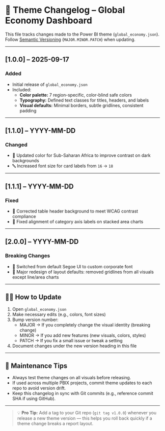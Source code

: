 # 📝 Theme Changelog – Global Economy Dashboard

This file tracks changes made to the Power BI theme (`global_economy.json`).  
Follow [Semantic Versioning](https://semver.org/) (`MAJOR.MINOR.PATCH`) when updating.

---

## [1.0.0] – 2025-09-17
### Added
- Initial release of `global_economy.json`
- Included:
  - **Color palette:** 7 region-specific, color-blind safe colors
  - **Typography:** Defined text classes for titles, headers, and labels
  - **Visual defaults:** Minimal borders, subtle gridlines, consistent padding

---

## [1.1.0] – YYYY-MM-DD
### Changed
- 🎨 Updated color for Sub-Saharan Africa to improve contrast on dark backgrounds  
- 🔤 Increased font size for card labels from `16` → `18`  

---

## [1.1.1] – YYYY-MM-DD
### Fixed
- 🐛 Corrected table header background to meet WCAG contrast compliance  
- 🐛 Fixed alignment of category axis labels on stacked area charts  

---

## [2.0.0] – YYYY-MM-DD
### Breaking Changes
- 🔄 Switched from default Segoe UI to custom corporate font  
- 🧹 Major redesign of layout defaults: removed gridlines from all visuals except line/area charts  

---

## 🧑‍💻 How to Update
1. Open `global_economy.json`  
2. Make necessary edits (e.g., colors, font sizes)  
3. Bump version number:
   - MAJOR → If you completely change the visual identity (breaking change)
   - MINOR → If you add new features (new visuals, colors, styles)
   - PATCH → If you fix a small issue or tweak a setting
4. Document changes under the new version heading in this file  

---

## 📌 Maintenance Tips
- Always test theme changes on all visuals before releasing.
- If used across multiple PBIX projects, commit theme updates to each repo to avoid version drift.
- Keep this changelog in sync with Git commits (e.g., reference commit SHA if using GitHub).

---

> 💡 **Pro Tip:** Add a tag to your Git repo (`git tag v1.0.0`) whenever you release a new theme version — this helps you roll back quickly if a theme change breaks a report layout.
